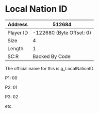 #  Local Nation ID
Address   | 512684
----------|-------------
Player ID | -122680 (Byte Offset: 0)
Size 	  | 4
Length 	  | 1
SC:R      | Backed By Code

The official name for this is g_LocalNationID.

P1: 00
P2: 01
P3: 02
etc.

